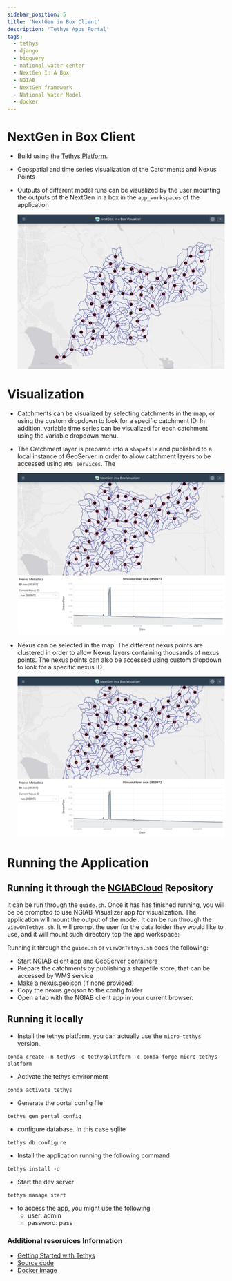 ```yaml
---
sidebar_position: 5
title: 'NextGen in Box Client'
description: 'Tethys Apps Portal'
tags:
  - tethys
  - django
  - bigquery
  - national water center
  - NextGen In A Box
  - NGIAB
  - NextGen framework
  - National Water Model
  - docker
---
```


# NextGen in Box Client

- Build using the [Tethys Platform](https://www.tethysplatform.org/).
- Geospatial and time series visualization of the Catchments and Nexus Points
- Outputs of different model runs can be visualized by the user mounting the outputs of the NextGen in a box in the `app_workspaces` of the application

  ![first_page](image/index/first_page.png)

# Visualization

- Catchments can be visualized by selecting catchments in the map, or using the custom dropdown to look for a specific catchment ID. In addition, variable time series can be visualized for each catchment using the variable dropdown menu.

- The Catchment layer is prepared into a `shapefile` and published to a local instance of GeoServer in order to allow catchment layers to be accessed using `WMS services`. The

  ![catchments](image/index/catchments.png)

- Nexus can be selected in the map. The different nexus points are clustered in order to allow Nexus layers containing thousands of nexus points. The nexus points can also be accessed using custom dropdown to look for a specific nexus ID

  ![nexus](image/index/nexus.png)

# Running the Application

## Running it through the [NGIABCloud](https://github.com/CIROH-UA/NGIAB-CloudInfra) Repository

It can be run through the `guide.sh`. Once it has has finished running, you will be be prompted to use NGIAB-Visualizer app for visualization. The application will mount the output of the model.
It can be run through the `viewOnTethys.sh`. It will prompt the user for the data folder they would like to use, and it will mount such directory top the app workspace:

Running it through the `guide.sh` or `viewOnTethys.sh` does the following:

- Start NGIAB client app and GeoServer containers
- Prepare the catchments by publishing a shapefile store, that can be accessed by WMS service
- Make a nexus.geojson (if none provided)
- Copy the nexus.geojson to the config folder
- Open a tab with the NGIAB client app in your current browser.

## Running it locally

- Install the tethys platform, you can actually use the `micro-tethys` version.

```
conda create -n tethys -c tethysplatform -c conda-forge micro-tethys-platform
```

- Activate the tethys environment

```
conda activate tethys
```

- Generate the portal config file

```
tethys gen portal_config

```

- configure database. In this case sqlite

```
tethys db configure
```

- Install the application running the following command

```
tethys install -d
```

- Start the dev server

```
tethys manage start
```

- to access the app, you might use the following
  - user: admin
  - password: pass

### Additional resoruices Information

- [Getting Started with Tethys](https://docs.tethysplatform.org/en/stable/installation.html)
- [Source code](https://github.com/CIROH-UA/ngiab-client)
- [Docker Image](https://hub.docker.com/repository/docker/gioelkin/tethys-ngiab/general)
